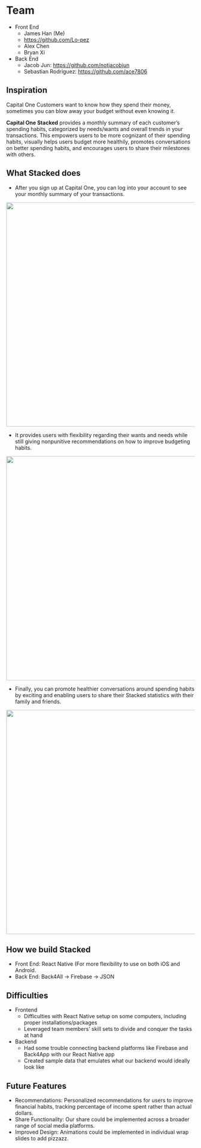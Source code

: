 # Team
- Front End
  - James Han (Me)
  - https://github.com/Lo-pez
  - Alex Chen
  - Bryan Xi
- Back End
  - Jacob Jun: https://github.com/notjacobjun
  - Sebastian Rodriguez: https://github.com/ace7806


## Inspiration
Capital One Customers want to know how they spend their money, sometimes you can blow away your budget without even knowing it.

**Capital One Stacked** provides a monthly summary of each customer’s spending habits, categorized by needs/wants and overall trends in your transactions. This empowers users to be more cognizant of their spending habits, visually helps users budget more healthily, promotes conversations on better spending habits, and encourages users to share their milestones with others.

## What Stacked does
- After you sign up at Capital One, you can log into your account to see your monthly summary of your transactions.
<img src="https://user-images.githubusercontent.com/77949696/148632965-2741dff0-4fbf-4480-8184-6a8b0af763d4.png" height="600">

- It provides users with flexibility regarding their wants and needs while still giving nonpunitive recommendations on how to improve budgeting habits.
<img src="https://user-images.githubusercontent.com/77949696/148632972-a0fb5b62-d7db-471d-901b-814f42a48cde.png" height="600">

- Finally, you can promote healthier conversations around spending habits by exciting and enabling users to share their Stacked statistics with their family and friends.
<img src="https://user-images.githubusercontent.com/77949696/148632984-ae74034f-33f7-4f7e-bae1-895b3f3d9470.png" height="600">

## How we build Stacked
- Front End: React Native (For more flexibility to use on both iOS and Android.
- Back End: Back4All -> Firebase -> JSON

## Difficulties
- Frontend
  - Difficulties with React Native setup on some computers, including proper installations/packages
  - Leveraged team members’ skill sets to divide and conquer the tasks at hand
- Backend
  - Had some trouble connecting backend platforms like Firebase and Back4App with our React Native app
  - Created sample data that emulates what our backend would ideally look like



## Future Features
- Recommendations: Personalized recommendations for users to improve financial habits, tracking percentage of income spent rather than actual dollars.
- Share Functionality: Our share could be implemented across a broader range of social media platforms.
- Improved Design: Animations could be implemented in individual wrap slides to add pizzazz.
